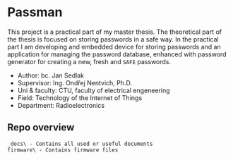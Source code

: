 # Passman
This project is a practical part of my master thesis. The theoretical part of the thesis is focused on storing passwords in a safe way. In the practical part I am developing and embedded device for storing passwords and an application for managing the password database, enhanced with password generator for creating a new, fresh and `SAFE` passwords. 

- Author: bc. Jan Sedlak
- Supervisor: Ing. Ondřej Nentvich, Ph.D.
- Uni & faculty: CTU, faculty of electrical engeneering
- Field: Technology of the Internet of Things
- Department: Radioelectronics



## Repo overview

    _docs\ - Contains all used or useful documents
    firmware\ - Contains firmware files
